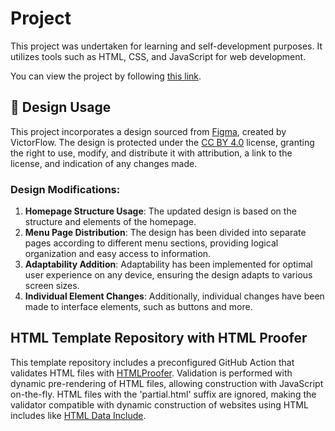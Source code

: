 # Project

This project was undertaken for learning and self-development purposes. It utilizes tools such as HTML, CSS, and JavaScript for web development.

You can view the project by following [this link](https://nkrtv.github.io/Interno/).

## 🎨 Design Usage

This project incorporates a design sourced from [Figma](https://www.figma.com/community/file/1192821197758069323/interior-design-webflow-website-template), created by VictorFlow.
The design is protected under the [CC BY 4.0](https://creativecommons.org/licenses/by/4.0/) license, granting the right to use, modify, and distribute it with attribution, a link to the license, and indication of any changes made.

### Design Modifications:
1. **Homepage Structure Usage**: The updated design is based on the structure and elements of the homepage.
2. **Menu Page Distribution**: The design has been divided into separate pages according to different menu sections, providing logical organization and easy access to information.
3. **Adaptability Addition**: Adaptability has been implemented for optimal user experience on any device, ensuring the design adapts to various screen sizes.
4. **Individual Element Changes**: Additionally, individual changes have been made to interface elements, such as buttons and more.

## HTML Template Repository with HTML Proofer

This template repository includes a preconfigured GitHub Action that validates HTML files with [HTMLProofer](https://github.com/gjtorikian/html-proofer/).
Validation is performed with dynamic pre-rendering of HTML files, allowing construction with JavaScript on-the-fly.
HTML files with the 'partial.html' suffix are ignored, making the validator compatible with dynamic construction of websites using HTML includes like [HTML Data Include](https://github.com/programmingmentor/html-data-include).

